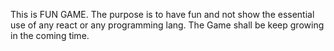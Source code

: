 This is FUN GAME. The purpose is to have fun and not show the essential use of any react or any programming lang. 
The Game shall be keep growing in the coming time.